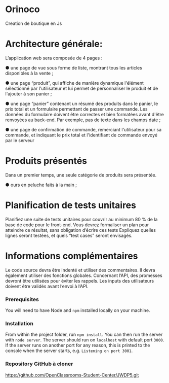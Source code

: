 # Orinoco #

Creation de boutique en Js 

# Architecture générale: # 

L’application web sera composée de 4 pages :

● une page de vue sous forme de liste, montrant tous les articles disponibles
à la vente ;

● une page “produit”, qui affiche de manière dynamique l'élément
sélectionné par l'utilisateur et lui permet de personnaliser le produit et de
l'ajouter à son panier ;

● une page “panier” contenant un résumé des produits dans le panier, le prix
total et un formulaire permettant de passer une commande. Les données
du formulaire doivent être correctes et bien formatées avant d'être
renvoyées au back-end. Par exemple, pas de texte dans les champs date ;

● une page de confirmation de commande, remerciant l'utilisateur pour sa
commande, et indiquant le prix total et l'identifiant de commande envoyé
par le serveur

# Produits présentés #

Dans un premier temps, une seule catégorie de produits sera présentée.

● ours en peluche faits à la main ;

# Planification de tests unitaires # 

Planifiez une suite de tests unitaires pour couvrir au minimum 80 % de la base de
code pour le front-end. Vous devrez formaliser un plan pour atteindre ce résultat,
sans obligation d’écrire ces tests Expliquez quelles lignes seront testées, et quels
“test cases” seront envisagés.

# Informations complémentaires # 


Le code source devra être indenté et utiliser des commentaires. Il devra
également utiliser des fonctions globales.
Concernant l’API, des promesses devront être utilisées pour éviter les rappels.
Les inputs des utilisateurs doivent être validés avant l’envoi à l’API.









### Prerequisites ###

You will need to have Node and `npm` installed locally on your machine.

### Installation ###

From within the project folder, run `npm install`. You 
can then run the server with `node server`. 
The server should run on `localhost` with default port `3000`. If the
server runs on another port for any reason, this is printed to the
console when the server starts, e.g. `Listening on port 3001`.


### Repository GitHub à cloner ###

https://github.com/OpenClassrooms-Student-Center/JWDP5.git
